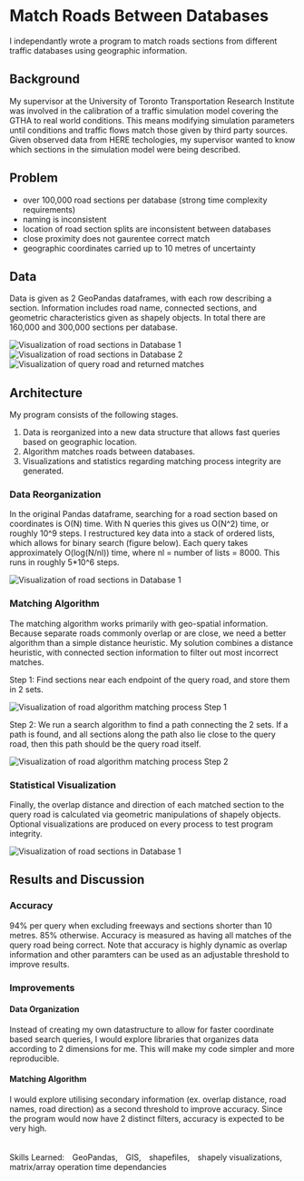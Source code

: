 # Match Roads Between Databases
I independantly wrote a program to match roads sections from different traffic databases using geographic information.
## Background
My supervisor at the University of Toronto Transportation Research Institute was involved in the calibration of a traffic simulation model covering the GTHA to real world conditions. This means modifying simulation parameters until conditions and traffic flows match those given by third party sources. Given observed data from HERE techologies, my supervisor wanted to know which sections in the simulation model were being described.
## Problem
- over 100,000 road sections per database (strong time complexity requirements)
- naming is inconsistent
- location of road section splits are inconsistent between databases
- close proximity does not gaurentee correct match
- geographic coordinates carried up to 10 metres of uncertainty

## Data
Data is given as 2 GeoPandas dataframes, with each row describing a section. Information includes road name, connected sections, and geometric characteristics given as shapely objects. In total there are 160,000 and 300,000 sections per database.

![Visualization of road sections in Database 1](images/ex1_HERE.png) ![Visualization of road sections in Database 2](images/ex1_aimsun.png) ![Visualization of query road and returned matches](images/ex1_match_background.png) 
## Architecture
My program consists of the following stages. 
1. Data is reorganized into a new data structure that allows fast queries based on geographic location.
2. Algorithm matches roads between databases.
3. Visualizations and statistics regarding matching process integrity are generated.
### Data Reorganization
In the original Pandas dataframe, searching for a road section based on coordinates is O(N) time. With N queries this gives us O(N^2) time, or roughly 10^9 steps. I restructured key data into a stack of ordered lists, which allows for binary search (figure below). Each query takes approximately O(log(N/nl)) time, where nl = number of lists = 8000. This runs in roughly 5*10^6 steps.

![Visualization of road sections in Database 1](images/data_reorganization.png)

### Matching Algorithm
The matching algorithm works primarily with geo-spatial information. Because separate roads commonly overlap or are close, we need a better algorithm than a simple distance heuristic. My solution combines a distance heuristic, with connected section information to filter out most incorrect matches.

Step 1: Find sections near each endpoint of the query road, and store them in 2 sets.

![Visualization of road algorithm matching process Step 1](images/ex2_endpoints_blue.png)

Step 2: We run a search algorithm to find a path connecting the 2 sets. If a path is found, and all sections along the path also lie close to the query road, then this path should be the query road itself.

![Visualization of road algorithm matching process Step 2](images/ex2_matches.png)
### Statistical Visualization
Finally, the overlap distance and direction of each matched section to the query road is calculated via geometric manipulations of shapely objects. Optional visualizations are produced on every process to test program integrity.

![Visualization of road sections in Database 1](images/overlap_calcs.png)
## Results and Discussion
### Accuracy
94% per query when excluding freeways and sections shorter than 10 metres. 85% otherwise. Accuracy is measured as having all matches of the query road being correct. Note that accuracy is highly dynamic as overlap information and other paramters can be used as an adjustable threshold to improve results.

### Improvements
#### Data Organization
Instead of creating my own datastructure to allow for faster coordinate based search queries, I would explore libraries that organizes data according to 2 dimensions for me. This will make my code simpler and more reproducible.
#### Matching Algorithm
I would explore utilising secondary information (ex. overlap distance, road names, road direction) as a second threshold to improve accuracy. Since the program would now have 2 distinct filters, accuracy is expected to be very high.
\
\
\
Skills Learned: GeoPandas, GIS, shapefiles, shapely visualizations, matrix/array operation time dependancies
